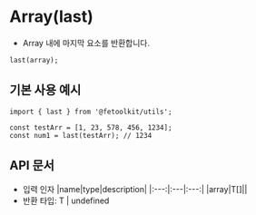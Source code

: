 # Array(last)

- Array 내에 마지막 요소를 반환합니다.

```tsx
last(array);
```

## 기본 사용 예시

```tsx
import { last } from '@fetoolkit/utils';

const testArr = [1, 23, 578, 456, 1234];
const num1 = last(testArr); // 1234
```

## API 문서

- 입력 인자
  |name|type|description|
  |:---:|:---|:---:|
  |array|T[]||
- 반환 타입: T | undefined
